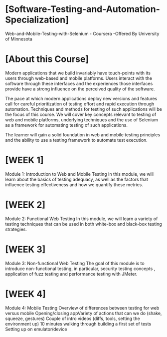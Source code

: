 # **[Software-Testing-and-Automation-Specialization]**
 Web-and-Mobile-Testing-with-Selenium  - Coursera -Offered By University of Minnesota

# **[About this Course]**
Modern applications that we build invariably have touch-points with its users through web-based and mobile platforms.  Users interact with the software through these interfaces and the experiences those interfaces provide have a strong influence on the perceived quality of the software.  

The pace at which modern applications deploy new versions and features call for careful prioritization of testing effort and rapid execution through automation. Techniques and methods for testing of such applications will be the focus of this course. We will cover key concepts relevant to testing of web and mobile platforms, underlying techniques and the use of Selenium as a framework for automating testing of such applications.

The learner will gain a solid foundation in web and mobile testing principles and the ability to use a testing framework to automate test execution.

# **[WEEK 1]**
Module 1: Introduction to Web and Mobile Testing
In this module, we will learn about the basics of testing adequacy, as well as the factors that influence testing effectiveness and how we quantify these metrics.

# **[WEEK 2]**
Module 2: Functional Web Testing
In this module, we will learn a variety of testing techniques that can be used in both white-box and black-box testing strategies.

# **[WEEK 3]**
Module 3: Non-functional Web Testing
The goal of this module is to introduce non-functional testing, in particular, security testing concepts , application of fuzz testing and performance testing with JMeter.

# **[WEEK 4]**  
Module 4: Mobile Testing
Overview of differences between testing for web versus mobile
Opening/closing appVariety of actions that can we do (shake, squeeze, gestures) Couple of intro videos (diffs, tools, setting the environment up) 10 minutes walking through building a first set of tests Setting up on emulator/device 